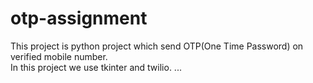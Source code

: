 # otp-assignment
This project is python project which send OTP(One Time Password) on verified mobile number.<br>
In this project we use tkinter and twilio.
...